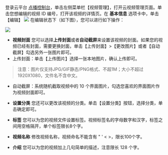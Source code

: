 
登录云平台 [点播控制台](http://console.tce.fsphere.cn/video)，单击左侧菜单栏【视频管理】，打开云视频管理页面。单击您想编辑的视频 ID 编号，打开该视频的详情页。在 **基本信息** 选项卡中，单击【编辑】
![](https://mc.qcloudimg.com/static/img/69d097413abfb7736189131eb91790e1/image.png)
在编辑状态下（如下图），您可以进行如下操作：

 ![](https://mc.qcloudimg.com/static/img/19392291e85d6a955481eea2f6273ad9/image.png)

- **视频封面**
您可以选择**上传封面**或者**自动截屏**来设置该视频的封面。如果您的视频已经有封面，需要更换封面，单击【上传封面】>【更改图片】或者【自动截屏】勾选另外一张图片即可。
 - 上传封面：单击【上传图片】选择一张本地图片，确认上传即可。
 >注意：图片仅支持JPG/GIF静态/PNG格式、不超1M；大小不超过1920X1080，文件名不含中文。
 - 自动截屏：系统随机截取视频中的 10 个界面图片，勾选您喜欢的界面图片作为视频封面即可。
 
- **设置分类**
 您还可以更改该视频的分类。单击【设置分类】按钮，选择分类，单击确定即可。
 
- **标签**
  您可以为您的视频文件设置标签。视频标签名的字母数字和汉字，标签之间用空格隔开，单个标签限长8个字。
	
- **视频名称**
  修改视频名称，视频命名不能含有 " ' < >，限长100个字。
	
- **介绍**
您可以为您的视频加上几句简单的描述，注意限长 128 个字。











